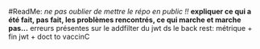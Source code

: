 #ReadMe:
*ne pas oublier de mettre le répo en public !!*
**expliquer ce qui a été fait, pas fait, les problèmes rencontrés, ce qui marche et marche pas...**
erreurs présentes sur le addfilter du jwt ds le back
rest: métrique + fin jwt + doct to vaccinC

